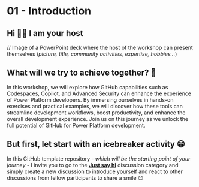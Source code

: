 # 01 - Introduction

## Hi 👋🏼 I am your host

// Image of a PowerPoint deck where the host of the workshop can present themselves (_picture, title, community activities, expertise, hobbies..._)

## What will we try to achieve together? 🤔

In this workshop, we will explore how GitHub capabilities such as Codespaces, Copilot, and Advanced Security can enhance the experience of Power Platform developers. By immersing ourselves in hands-on exercises and practical examples, we will discover how these tools can streamline development workflows, boost productivity, and enhance the overall development experience. Join us on this journey as we unlock the full potential of GitHub for Power Platform development.

## But first, let start with an icebreaker activity 😁

In this GitHub template repository - _which will be the starting point of your journey_ - I invite you to go to the [**Just say hi**](https://github.com/rpothin/PowerPlatform-DevEx-With-GitHub-Workshop/discussions/categories/just-say-hi) discussion category and simply create a new discussion to introduce yourself and react to other discussions from fellow participants to share a smile 😊